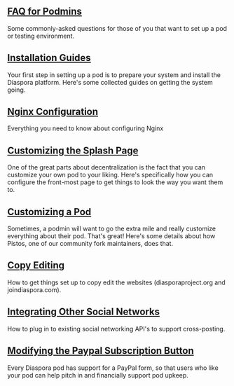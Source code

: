 ## [FAQ for Podmins](https://github.com/diaspora/diaspora/wiki/FAQ-for-Pod-Maintainers)
Some commonly-asked questions for those of you that want to set up a pod or testing environment.

## [Installation Guides](https://github.com/diaspora/diaspora/wiki/Installation-Guides)
Your first step in setting up a pod is to prepare your system and install the Diaspora platform. Here's some collected guides on getting the system going.

## [Nginx Configuration](https://github.com/diaspora/diaspora/wiki/Nginx-Configuration)
Everything you need to know about configuring Nginx

## [Customizing the Splash Page](https://github.com/diaspora/diaspora/wiki/Customize-your-splash-page)
One of the great parts about decentralization is the fact that you can customize your own pod to your liking. Here's specifically how you can configure the front-most page to get things to look the way you want them to.

## [Customizing a Pod](https://github.com/diaspora/diaspora/wiki/Customizing-a-pod)
Sometimes, a podmin will want to go the extra mile and really customize everything about their pod. That's great! Here's some details about how Pistos, one of our community fork maintainers, does that.

## [Copy Editing](https://github.com/diaspora/diaspora/wiki/Website-Copy-Editing)
How to get things set up to copy edit the websites (diasporaproject.org and joindiaspora.com).

## [Integrating Other Social Networks](https://github.com/diaspora/diaspora/wiki/Howto-setup-services)
How to plug in to existing social networking API's to support cross-posting.

## [Modifying the Paypal Subscription Button](https://github.com/diaspora/diaspora/wiki/Coffee-Setup)
Every Diaspora pod has support for a PayPal form, so that users who like your pod can help pitch in and financially support pod upkeep.